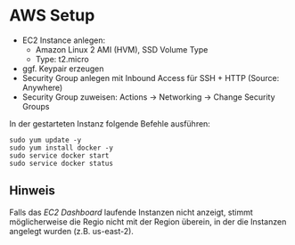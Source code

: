# AWS Setup

- EC2 Instance anlegen:
  - Amazon Linux 2 AMI (HVM), SSD Volume Type
  - Type: t2.micro
- ggf. Keypair erzeugen
- Security Group anlegen mit Inbound Access für SSH + HTTP (Source: Anywhere)
- Security Group zuweisen: Actions -> Networking -> Change Security Groups

In der gestarteten Instanz folgende Befehle ausführen:
```console
sudo yum update -y
sudo yum install docker -y
sudo service docker start
sudo service docker status
```

## Hinweis
Falls das _EC2 Dashboard_ laufende Instanzen nicht anzeigt, stimmt möglicherweise die Regio nicht mit der Region überein, in der die Instanzen angelegt wurden (z.B. us-east-2).